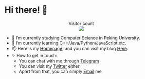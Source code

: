 # Hi there! 👋

<!--
**synthpop123/synthpop123** is a ✨ _special_ ✨ repository because its `README.md` (this file) appears on your GitHub profile.

Here are some ideas to get you started:
-->

<p align="center"> 
  Visitor count<br>
  <img src="https://profile-counter.glitch.me/synthpop123/count.svg" />
</p>

- 🔭 I’m currently studying Computer Science in Peking University.
- 🌱 I’m currently learning C++/Java/Python/JavaScript etc.
- 📫 Here is my [Homepage](https://www.lkwplus.com/), and you can visit my blog [Here](https://blog.lkwplus.com).
- ✨ How to get in touch:
  * You can chat with me through [Telegram](https://t.me/lvlxlolxlvl)
  * You can visit my [Twitter](https://twitter.com/whoamamamiii) either
  * Apart from that, you can simply [Email](mailto:me@lkwplus.com) me
